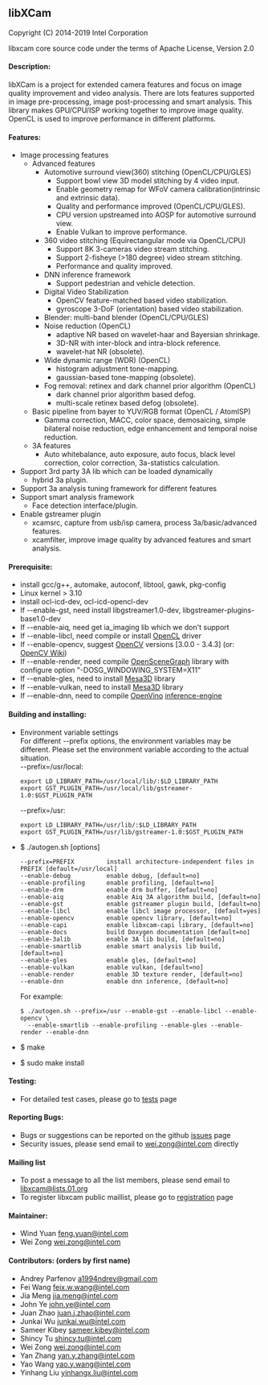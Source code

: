 ## libXCam

Copyright (C) 2014-2019 Intel Corporation

libxcam core source code under the terms of Apache License, Version 2.0

#### Description:
libXCam is a project for extended camera features and focus on image
quality improvement and video analysis. There are lots features supported
in image pre-processing, image post-processing and smart analysis. This
library makes GPU/CPU/ISP working together to improve image quality.
OpenCL is used to improve performance in different platforms.

#### Features:
  * Image processing features
    - Advanced features
      - Automotive surround view(360) stitching (OpenCL/CPU/GLES)
         - Support bowl view 3D model stitching by 4 video input.
         - Enable geometry remap for WFoV camera calibration(intrinsic and extrinsic data).
         - Quality and performance improved (OpenCL/CPU/GLES).
         - CPU version upstreamed into AOSP for automotive surround view.
         - Enable Vulkan to improve performance.
      - 360 video stitching (Equirectangular mode via OpenCL/CPU)
        - Support 8K 3-cameras video stream stitching.
        - Support 2-fisheye (>180 degree) video stream stitching.
        - Performance and quality improved.
      - DNN inference framework
        - Support pedestrian and vehicle detection.
      - Digital Video Stabilization
        - OpenCV feature-matched based video stabilization.
        - gyroscope 3-DoF (orientation) based video stabilization.
      - Blender: multi-band blender (OpenCL/CPU/GLES)
      - Noise reduction (OpenCL)
        - adaptive NR based on wavelet-haar and Bayersian shrinkage.
        - 3D-NR with inter-block and intra-block reference.
        - wavelet-hat NR (obsolete).
      - Wide dynamic range (WDR) (OpenCL)
        - histogram adjustment tone-mapping.
        - gaussian-based tone-mapping (obsolete).
      - Fog removal: retinex and dark channel prior algorithm (OpenCL)
        - dark channel prior algorithm based defog.
        - multi-scale retinex based defog (obsolete).
    - Basic pipeline from bayer to YUV/RGB format (OpenCL / AtomISP)
      - Gamma correction, MACC, color space, demosaicing, simple bilateral
        noise reduction, edge enhancement and temporal noise reduction.
    - 3A features
      - Auto whitebalance, auto exposure, auto focus, black level correction,
        color correction, 3a-statistics calculation.
  * Support 3rd party 3A lib which can be loaded dynamically
       - hybrid 3a plugin.
  * Support 3a analysis tuning framework for different features
  * Support smart analysis framework
       - Face detection interface/plugin.
  * Enable gstreamer plugin
       - xcamsrc, capture from usb/isp camera, process 3a/basic/advanced features.
       - xcamfilter, improve image quality by advanced features and smart analysis.

#### Prerequisite:
  * install gcc/g++, automake, autoconf, libtool, gawk, pkg-config
  * Linux kernel > 3.10
  * install ocl-icd-dev, ocl-icd-opencl-dev
  * If --enable-gst, need install libgstreamer1.0-dev, libgstreamer-plugins-base1.0-dev
  * If --enable-aiq, need get ia_imaging lib which we don't support
  * If --enable-libcl, need compile or install [OpenCL](https://github.com/intel/compute-runtime) driver
  * If --enable-opencv, suggest [OpenCV](http://opencv.org) versions [3.0.0 - 3.4.3] (or: [OpenCV Wiki](https://github.com/opencv/opencv/wiki))
  * If --enable-render, need compile [OpenSceneGraph](https://github.com/openscenegraph/OpenSceneGraph) library with configure option "-DOSG_WINDOWING_SYSTEM=X11"
  * If --enable-gles, need to install [Mesa3D](https://www.mesa3d.org) library
  * If --enable-vulkan, need to install [Mesa3D](https://www.mesa3d.org) library
  * If --enable-dnn, need to compile [OpenVino](https://github.com/opencv/dldt) [inference-engine](https://github.com/opencv/dldt/blob/2018/inference-engine)

#### Building and installing:
  * Environment variable settings<BR>
    For different --prefix options, the environment variables may be different. Please set the environment variable according to the actual situation.<BR>
    --prefix=/usr/local:

        export LD_LIBRARY_PATH=/usr/local/lib/:$LD_LIBRARY_PATH
        export GST_PLUGIN_PATH=/usr/local/lib/gstreamer-1.0:$GST_PLUGIN_PATH

    --prefix=/usr:

        export LD_LIBRARY_PATH=/usr/lib/:$LD_LIBRARY_PATH
        export GST_PLUGIN_PATH=/usr/lib/gstreamer-1.0:$GST_PLUGIN_PATH

  * $ ./autogen.sh [options]

        --prefix=PREFIX         install architecture-independent files in PREFIX [default=/usr/local]
        --enable-debug          enable debug, [default=no]
        --enable-profiling      enable profiling, [default=no]
        --enable-drm            enable drm buffer, [default=no]
        --enable-aiq            enable Aiq 3A algorithm build, [default=no]
        --enable-gst            enable gstreamer plugin build, [default=no]
        --enable-libcl          enable libcl image processor, [default=yes]
        --enable-opencv         enable opencv library, [default=no]
        --enable-capi           enable libxcam-capi library, [default=no]
        --enable-docs           build Doxygen documentation [default=no]
        --enable-3alib          enable 3A lib build, [default=no]
        --enable-smartlib       enable smart analysis lib build, [default=no]
        --enable-gles           enable gles, [default=no]
        --enable-vulkan         enable vulkan, [default=no]
        --enable-render         enable 3D texture render, [default=no]
        --enable-dnn            enable dnn inference, [default=no]

    For example:

        $ ./autogen.sh --prefix=/usr --enable-gst --enable-libcl --enable-opencv \
          --enable-smartlib --enable-profiling --enable-gles --enable-render --enable-dnn

  * $ make
  * $ sudo make install

#### Testing:
  * For detailed test cases, please go to [tests](https://github.com/intel/libxcam/wiki/Tests) page

#### Reporting Bugs:
  * Bugs or suggestions can be reported on the github [issues](https://github.com/intel/libxcam/issues) page
  * Security issues, please send email to wei.zong@intel.com directly

#### Mailing list
  * To post a message to all the list members, please send email to libxcam@lists.01.org
  * To register libxcam public maillist, please go to [registration](https://lists.01.org/mailman/listinfo/libxcam) page

#### Maintainer:
  * Wind Yuan <feng.yuan@intel.com>
  * Wei Zong <wei.zong@intel.com>

#### Contributors: (orders by first name)
  * Andrey Parfenov <a1994ndrey@gmail.com>
  * Fei Wang <feix.w.wang@intel.com>
  * Jia Meng <jia.meng@intel.com>
  * John Ye <john.ye@intel.com>
  * Juan Zhao <juan.j.zhao@intel.com>
  * Junkai Wu <junkai.wu@intel.com>
  * Sameer Kibey <sameer.kibey@intel.com>
  * Shincy Tu <shincy.tu@intel.com>
  * Wei Zong <wei.zong@intel.com>
  * Yan Zhang <yan.y.zhang@intel.com>
  * Yao Wang <yao.y.wang@intel.com>
  * Yinhang Liu <yinhangx.liu@intel.com>

